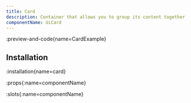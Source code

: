 ```yaml
---
title: Card
description: Container that allows you to group its content together
componentName: UiCard
---
```


:preview-and-code{name=CardExample}

## Installation

:installation{name=card}

:props{:name=componentName}

:slots{:name=componentName}
